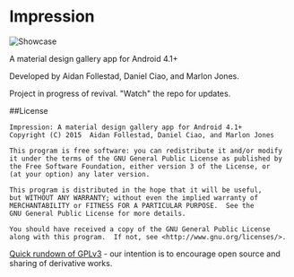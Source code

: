 # Impression

![Showcase](https://raw.githubusercontent.com/afollestad/impression/master/art/showcase.png)

A material design gallery app for Android 4.1+

Developed by Aidan Follestad, Daniel Ciao, and Marlon Jones.

Project in progress of revival. "Watch" the repo for updates.

##License

```
Impression: A material design gallery app for Android 4.1+
Copyright (C) 2015  Aidan Follestad, Daniel Ciao, and Marlon Jones

This program is free software: you can redistribute it and/or modify
it under the terms of the GNU General Public License as published by
the Free Software Foundation, either version 3 of the License, or
(at your option) any later version.

This program is distributed in the hope that it will be useful,
but WITHOUT ANY WARRANTY; without even the implied warranty of
MERCHANTABILITY or FITNESS FOR A PARTICULAR PURPOSE.  See the
GNU General Public License for more details.

You should have received a copy of the GNU General Public License
along with this program.  If not, see <http://www.gnu.org/licenses/>.
```
[Quick rundown of GPLv3](http://choosealicense.com/licenses/gpl-3.0/) - our intention is to encourage open source and sharing of derivative works.
